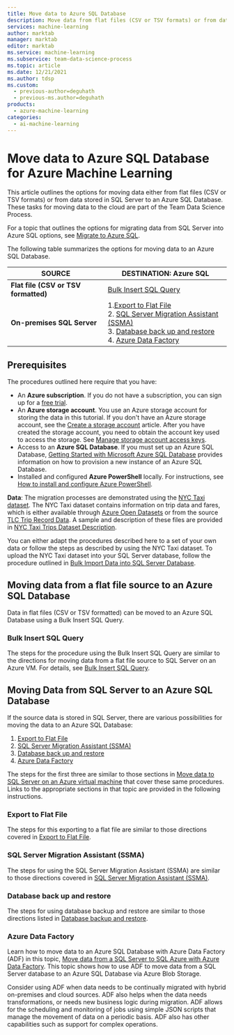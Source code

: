 ```yaml
---
title: Move data to Azure SQL Database
description: Move data from flat files (CSV or TSV formats) or from data stored in a SQL Server to an Azure SQL Database.
services: machine-learning
author: marktab
manager: marktab
editor: marktab
ms.service: machine-learning
ms.subservice: team-data-science-process
ms.topic: article
ms.date: 12/21/2021
ms.author: tdsp
ms.custom:
  - previous-author=deguhath
  - previous-ms.author=deguhath
products:
  - azure-machine-learning
categories:
  - ai-machine-learning
---
```

# Move data to Azure SQL Database for Azure Machine Learning

This article outlines the options for moving data either from flat files (CSV or TSV formats) or from data stored in SQL Server to an Azure SQL Database. These tasks for moving data to the cloud are part of the Team Data Science Process.

For a topic that outlines the options for migrating data from SQL Server into Azure SQL options, see [Migrate to Azure SQL](/azure/azure-sql/migration-guides).

The following table summarizes the options for moving data to an Azure SQL Database.

| <b>SOURCE</b> | <b>DESTINATION: Azure SQL</b> |
| --- | --- |
| <b>Flat file (CSV or TSV formatted)</b> |[Bulk Insert SQL Query](#bulk-insert-sql-query) |
| <b>On-premises SQL Server</b> |1.[Export to Flat File](#export-flat-file)<br> 2. [SQL Server Migration Assistant (SSMA)](#ssma)<br> 3. [Database back up and restore](#db-migration)<br> 4. [Azure Data Factory](#adf) |

## <a name="prereqs"></a>Prerequisites
The procedures outlined here require that you have:

* An **Azure subscription**. If you do not have a subscription, you can sign up for a [free trial](https://azure.microsoft.com/pricing/free-trial/).
* An **Azure storage account**. You use an Azure storage account for storing the data in this tutorial. If you don't have an Azure storage account, see the [Create a storage account](/azure/storage/common/storage-account-create) article. After you have created the storage account, you need to obtain the account key used to access the storage. See [Manage storage account access keys](/azure/storage/common/storage-account-keys-manage).
* Access to an **Azure SQL Database**. If you must set up an Azure SQL Database, [Getting Started with Microsoft Azure SQL Database](/azure/azure-sql/database/single-database-create-quickstart) provides information on how to provision a new instance of an Azure SQL Database.
* Installed and configured **Azure PowerShell** locally. For instructions, see [How to install and configure Azure PowerShell](/powershell/azure/).

**Data**: The migration processes are demonstrated using the [NYC Taxi dataset](https://chriswhong.com/open-data/foil_nyc_taxi/). The NYC Taxi dataset contains information on trip data and fares, which is either available through [Azure Open Datasets](/azure/open-datasets/dataset-taxi-yellow?tabs=azureml-opendatasets) or from the source [TLC Trip Record Data](https://www1.nyc.gov/site/tlc/about/tlc-trip-record-data.page). A sample and description of these files are provided in [NYC Taxi Trips Dataset Description](/azure/architecture/data-science-process/overview#dataset).

You can either adapt the procedures described here to a set of your own data or follow the steps as described by using the NYC Taxi dataset. To upload the NYC Taxi dataset into your SQL Server database, follow the procedure outlined in [Bulk Import Data into SQL Server Database](/azure/architecture/data-science-process/overview#dbload).

## <a name="file-to-azure-sql-database"></a> Moving data from a flat file source to an Azure SQL Database
Data in flat files (CSV or TSV formatted) can be moved to an Azure SQL Database using a Bulk Insert SQL Query.

### <a name="bulk-insert-sql-query"></a> Bulk Insert SQL Query
The steps for the procedure using the Bulk Insert SQL Query are similar to the directions for moving data from a flat file source to SQL Server on an Azure VM. For details, see [Bulk Insert SQL Query](move-sql-server-virtual-machine.md#insert-tables-bulkquery).

## <a name="sql-on-prem-to-sazure-sql-database"></a> Moving Data from SQL Server to an Azure SQL Database
If the source data is stored in SQL Server, there are various possibilities for moving the data to an Azure SQL Database:

1. [Export to Flat File](#export-flat-file)
2. [SQL Server Migration Assistant (SSMA)](#ssma)
3. [Database back up and restore](#db-migration)
4. [Azure Data Factory](#adf)

The steps for the first three are similar to those sections in [Move data to SQL Server on an Azure virtual machine](move-sql-server-virtual-machine.md) that cover these same procedures. Links to the appropriate sections in that topic are provided in the following instructions.

### <a name="export-flat-file"></a>Export to Flat File
The steps for this exporting to a flat file are similar to those directions covered in [Export to Flat File](move-sql-server-virtual-machine.md#export-flat-file).

### <a name="ssma"></a>SQL Server Migration Assistant (SSMA)
The steps for using the SQL Server Migration Assistant (SSMA) are similar to those directions covered in [SQL Server Migration Assistant (SSMA)](move-sql-server-virtual-machine.md#sql-migration).

### <a name="db-migration"></a>Database back up and restore
The steps for using database backup and restore are similar to those directions listed in [Database backup and restore](move-sql-server-virtual-machine.md#sql-backup).

### <a name="adf"></a>Azure Data Factory
Learn how to move data to an Azure SQL Database with Azure Data Factory (ADF) in this topic, [Move data from a SQL Server to SQL Azure with Azure Data Factory](move-sql-azure-adf.md). This topic shows how to use ADF to move data from a SQL Server database to an Azure SQL Database via Azure Blob Storage.

Consider using ADF when data needs to be continually migrated with hybrid on-premises and cloud sources.  ADF also helps when the data needs transformations, or needs new business logic during migration. ADF allows for the scheduling and monitoring of jobs using simple JSON scripts that manage the movement of data on a periodic basis. ADF also has other capabilities such as support for complex operations.
